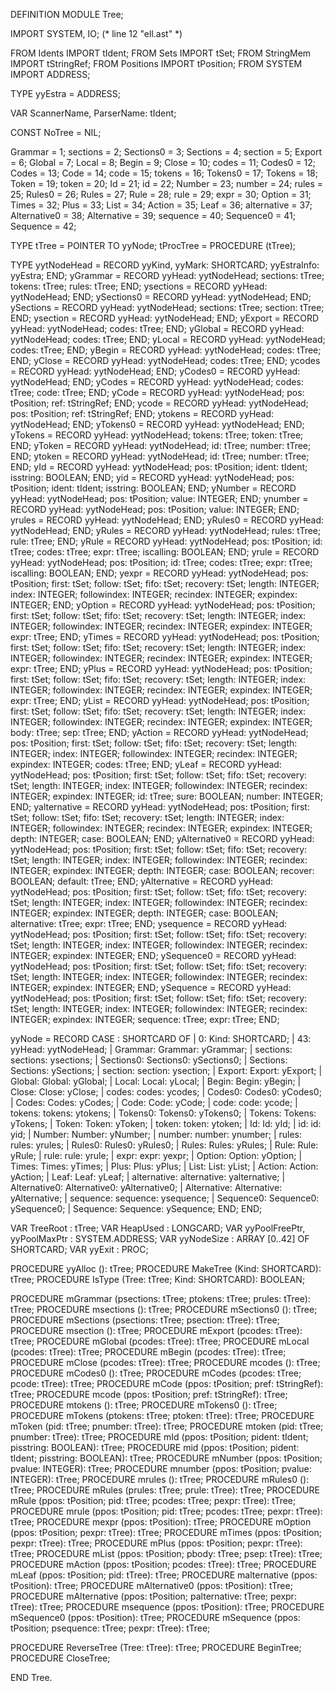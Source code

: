 DEFINITION MODULE Tree;

IMPORT SYSTEM, IO;
(* line 12 "ell.ast" *)

FROM Idents	IMPORT	tIdent;
FROM Sets	IMPORT	tSet;
FROM StringMem	IMPORT	tStringRef;
FROM Positions	IMPORT	tPosition;
FROM SYSTEM	IMPORT	ADDRESS;

TYPE yyEstra = ADDRESS;



VAR ScannerName, ParserName: tIdent;


CONST
NoTree = NIL;

Grammar = 1;
sections = 2;
Sections0 = 3;
Sections = 4;
section = 5;
Export = 6;
Global = 7;
Local = 8;
Begin = 9;
Close = 10;
codes = 11;
Codes0 = 12;
Codes = 13;
Code = 14;
code = 15;
tokens = 16;
Tokens0 = 17;
Tokens = 18;
Token = 19;
token = 20;
Id = 21;
id = 22;
Number = 23;
number = 24;
rules = 25;
Rules0 = 26;
Rules = 27;
Rule = 28;
rule = 29;
expr = 30;
Option = 31;
Times = 32;
Plus = 33;
List = 34;
Action = 35;
Leaf = 36;
alternative = 37;
Alternative0 = 38;
Alternative = 39;
sequence = 40;
Sequence0 = 41;
Sequence = 42;

TYPE tTree = POINTER TO yyNode;
tProcTree = PROCEDURE (tTree);


TYPE
yytNodeHead = RECORD yyKind, yyMark: SHORTCARD; yyEstraInfo: yyEstra; END;
yGrammar = RECORD yyHead: yytNodeHead; sections: tTree; tokens: tTree; rules: tTree; END;
ysections = RECORD yyHead: yytNodeHead; END;
ySections0 = RECORD yyHead: yytNodeHead; END;
ySections = RECORD yyHead: yytNodeHead; sections: tTree; section: tTree; END;
ysection = RECORD yyHead: yytNodeHead; END;
yExport = RECORD yyHead: yytNodeHead; codes: tTree; END;
yGlobal = RECORD yyHead: yytNodeHead; codes: tTree; END;
yLocal = RECORD yyHead: yytNodeHead; codes: tTree; END;
yBegin = RECORD yyHead: yytNodeHead; codes: tTree; END;
yClose = RECORD yyHead: yytNodeHead; codes: tTree; END;
ycodes = RECORD yyHead: yytNodeHead; END;
yCodes0 = RECORD yyHead: yytNodeHead; END;
yCodes = RECORD yyHead: yytNodeHead; codes: tTree; code: tTree; END;
yCode = RECORD yyHead: yytNodeHead; pos: tPosition; ref: tStringRef; END;
ycode = RECORD yyHead: yytNodeHead; pos: tPosition; ref: tStringRef; END;
ytokens = RECORD yyHead: yytNodeHead; END;
yTokens0 = RECORD yyHead: yytNodeHead; END;
yTokens = RECORD yyHead: yytNodeHead; tokens: tTree; token: tTree; END;
yToken = RECORD yyHead: yytNodeHead; id: tTree; number: tTree; END;
ytoken = RECORD yyHead: yytNodeHead; id: tTree; number: tTree; END;
yId = RECORD yyHead: yytNodeHead; pos: tPosition; ident: tIdent; isstring: BOOLEAN; END;
yid = RECORD yyHead: yytNodeHead; pos: tPosition; ident: tIdent; isstring: BOOLEAN; END;
yNumber = RECORD yyHead: yytNodeHead; pos: tPosition; value: INTEGER; END;
ynumber = RECORD yyHead: yytNodeHead; pos: tPosition; value: INTEGER; END;
yrules = RECORD yyHead: yytNodeHead; END;
yRules0 = RECORD yyHead: yytNodeHead; END;
yRules = RECORD yyHead: yytNodeHead; rules: tTree; rule: tTree; END;
yRule = RECORD yyHead: yytNodeHead; pos: tPosition; id: tTree; codes: tTree; expr: tTree; iscalling: BOOLEAN; END;
yrule = RECORD yyHead: yytNodeHead; pos: tPosition; id: tTree; codes: tTree; expr: tTree; iscalling: BOOLEAN; END;
yexpr = RECORD yyHead: yytNodeHead; pos: tPosition; first: tSet; follow: tSet; fifo: tSet; recovery: tSet; length: INTEGER; index: INTEGER; followindex: INTEGER; recindex: INTEGER; expindex: INTEGER; END;
yOption = RECORD yyHead: yytNodeHead; pos: tPosition; first: tSet; follow: tSet; fifo: tSet; recovery: tSet; length: INTEGER; index: INTEGER; followindex: INTEGER; recindex: INTEGER; expindex: INTEGER; expr: tTree; END;
yTimes = RECORD yyHead: yytNodeHead; pos: tPosition; first: tSet; follow: tSet; fifo: tSet; recovery: tSet; length: INTEGER; index: INTEGER; followindex: INTEGER; recindex: INTEGER; expindex: INTEGER; expr: tTree; END;
yPlus = RECORD yyHead: yytNodeHead; pos: tPosition; first: tSet; follow: tSet; fifo: tSet; recovery: tSet; length: INTEGER; index: INTEGER; followindex: INTEGER; recindex: INTEGER; expindex: INTEGER; expr: tTree; END;
yList = RECORD yyHead: yytNodeHead; pos: tPosition; first: tSet; follow: tSet; fifo: tSet; recovery: tSet; length: INTEGER; index: INTEGER; followindex: INTEGER; recindex: INTEGER; expindex: INTEGER; body: tTree; sep: tTree; END;
yAction = RECORD yyHead: yytNodeHead; pos: tPosition; first: tSet; follow: tSet; fifo: tSet; recovery: tSet; length: INTEGER; index: INTEGER; followindex: INTEGER; recindex: INTEGER; expindex: INTEGER; codes: tTree; END;
yLeaf = RECORD yyHead: yytNodeHead; pos: tPosition; first: tSet; follow: tSet; fifo: tSet; recovery: tSet; length: INTEGER; index: INTEGER; followindex: INTEGER; recindex: INTEGER; expindex: INTEGER; id: tTree; sure: BOOLEAN; number: INTEGER; END;
yalternative = RECORD yyHead: yytNodeHead; pos: tPosition; first: tSet; follow: tSet; fifo: tSet; recovery: tSet; length: INTEGER; index: INTEGER; followindex: INTEGER; recindex: INTEGER; expindex: INTEGER; depth: INTEGER; case: BOOLEAN; END;
yAlternative0 = RECORD yyHead: yytNodeHead; pos: tPosition; first: tSet; follow: tSet; fifo: tSet; recovery: tSet; length: INTEGER; index: INTEGER; followindex: INTEGER; recindex: INTEGER; expindex: INTEGER; depth: INTEGER; case: BOOLEAN; recover: BOOLEAN; default: tTree; END;
yAlternative = RECORD yyHead: yytNodeHead; pos: tPosition; first: tSet; follow: tSet; fifo: tSet; recovery: tSet; length: INTEGER; index: INTEGER; followindex: INTEGER; recindex: INTEGER; expindex: INTEGER; depth: INTEGER; case: BOOLEAN; alternative: tTree; expr: tTree; END;
ysequence = RECORD yyHead: yytNodeHead; pos: tPosition; first: tSet; follow: tSet; fifo: tSet; recovery: tSet; length: INTEGER; index: INTEGER; followindex: INTEGER; recindex: INTEGER; expindex: INTEGER; END;
ySequence0 = RECORD yyHead: yytNodeHead; pos: tPosition; first: tSet; follow: tSet; fifo: tSet; recovery: tSet; length: INTEGER; index: INTEGER; followindex: INTEGER; recindex: INTEGER; expindex: INTEGER; END;
ySequence = RECORD yyHead: yytNodeHead; pos: tPosition; first: tSet; follow: tSet; fifo: tSet; recovery: tSet; length: INTEGER; index: INTEGER; followindex: INTEGER; recindex: INTEGER; expindex: INTEGER; sequence: tTree; expr: tTree; END;

yyNode = RECORD
CASE : SHORTCARD OF
| 0: Kind: SHORTCARD;
| 43: yyHead: yytNodeHead;
| Grammar: Grammar: yGrammar;
| sections: sections: ysections;
| Sections0: Sections0: ySections0;
| Sections: Sections: ySections;
| section: section: ysection;
| Export: Export: yExport;
| Global: Global: yGlobal;
| Local: Local: yLocal;
| Begin: Begin: yBegin;
| Close: Close: yClose;
| codes: codes: ycodes;
| Codes0: Codes0: yCodes0;
| Codes: Codes: yCodes;
| Code: Code: yCode;
| code: code: ycode;
| tokens: tokens: ytokens;
| Tokens0: Tokens0: yTokens0;
| Tokens: Tokens: yTokens;
| Token: Token: yToken;
| token: token: ytoken;
| Id: Id: yId;
| id: id: yid;
| Number: Number: yNumber;
| number: number: ynumber;
| rules: rules: yrules;
| Rules0: Rules0: yRules0;
| Rules: Rules: yRules;
| Rule: Rule: yRule;
| rule: rule: yrule;
| expr: expr: yexpr;
| Option: Option: yOption;
| Times: Times: yTimes;
| Plus: Plus: yPlus;
| List: List: yList;
| Action: Action: yAction;
| Leaf: Leaf: yLeaf;
| alternative: alternative: yalternative;
| Alternative0: Alternative0: yAlternative0;
| Alternative: Alternative: yAlternative;
| sequence: sequence: ysequence;
| Sequence0: Sequence0: ySequence0;
| Sequence: Sequence: ySequence;
END;
END;

VAR TreeRoot	: tTree;
VAR HeapUsed	: LONGCARD;
VAR yyPoolFreePtr, yyPoolMaxPtr	: SYSTEM.ADDRESS;
VAR yyNodeSize	: ARRAY [0..42] OF SHORTCARD;
VAR yyExit	: PROC;

PROCEDURE yyAlloc	(): tTree;
PROCEDURE MakeTree	(Kind: SHORTCARD): tTree;
PROCEDURE IsType	(Tree: tTree; Kind: SHORTCARD): BOOLEAN;

PROCEDURE mGrammar (psections: tTree; ptokens: tTree; prules: tTree): tTree;
PROCEDURE msections (): tTree;
PROCEDURE mSections0 (): tTree;
PROCEDURE mSections (psections: tTree; psection: tTree): tTree;
PROCEDURE msection (): tTree;
PROCEDURE mExport (pcodes: tTree): tTree;
PROCEDURE mGlobal (pcodes: tTree): tTree;
PROCEDURE mLocal (pcodes: tTree): tTree;
PROCEDURE mBegin (pcodes: tTree): tTree;
PROCEDURE mClose (pcodes: tTree): tTree;
PROCEDURE mcodes (): tTree;
PROCEDURE mCodes0 (): tTree;
PROCEDURE mCodes (pcodes: tTree; pcode: tTree): tTree;
PROCEDURE mCode (ppos: tPosition; pref: tStringRef): tTree;
PROCEDURE mcode (ppos: tPosition; pref: tStringRef): tTree;
PROCEDURE mtokens (): tTree;
PROCEDURE mTokens0 (): tTree;
PROCEDURE mTokens (ptokens: tTree; ptoken: tTree): tTree;
PROCEDURE mToken (pid: tTree; pnumber: tTree): tTree;
PROCEDURE mtoken (pid: tTree; pnumber: tTree): tTree;
PROCEDURE mId (ppos: tPosition; pident: tIdent; pisstring: BOOLEAN): tTree;
PROCEDURE mid (ppos: tPosition; pident: tIdent; pisstring: BOOLEAN): tTree;
PROCEDURE mNumber (ppos: tPosition; pvalue: INTEGER): tTree;
PROCEDURE mnumber (ppos: tPosition; pvalue: INTEGER): tTree;
PROCEDURE mrules (): tTree;
PROCEDURE mRules0 (): tTree;
PROCEDURE mRules (prules: tTree; prule: tTree): tTree;
PROCEDURE mRule (ppos: tPosition; pid: tTree; pcodes: tTree; pexpr: tTree): tTree;
PROCEDURE mrule (ppos: tPosition; pid: tTree; pcodes: tTree; pexpr: tTree): tTree;
PROCEDURE mexpr (ppos: tPosition): tTree;
PROCEDURE mOption (ppos: tPosition; pexpr: tTree): tTree;
PROCEDURE mTimes (ppos: tPosition; pexpr: tTree): tTree;
PROCEDURE mPlus (ppos: tPosition; pexpr: tTree): tTree;
PROCEDURE mList (ppos: tPosition; pbody: tTree; psep: tTree): tTree;
PROCEDURE mAction (ppos: tPosition; pcodes: tTree): tTree;
PROCEDURE mLeaf (ppos: tPosition; pid: tTree): tTree;
PROCEDURE malternative (ppos: tPosition): tTree;
PROCEDURE mAlternative0 (ppos: tPosition): tTree;
PROCEDURE mAlternative (ppos: tPosition; palternative: tTree; pexpr: tTree): tTree;
PROCEDURE msequence (ppos: tPosition): tTree;
PROCEDURE mSequence0 (ppos: tPosition): tTree;
PROCEDURE mSequence (ppos: tPosition; psequence: tTree; pexpr: tTree): tTree;

PROCEDURE ReverseTree	(Tree: tTree): tTree;
PROCEDURE BeginTree;
PROCEDURE CloseTree;

END Tree.

